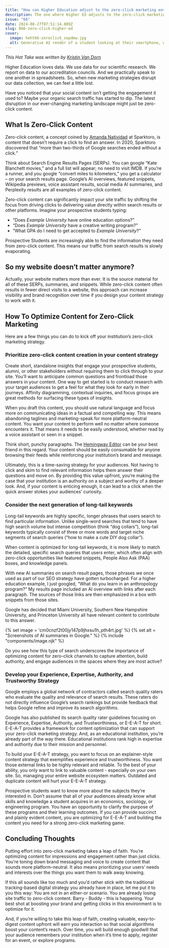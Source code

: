 ```yaml
---
title: "How can Higher Education adjust to the zero-click marketing environment?"
description: The one where Higher Ed adjusts to the zero-click marketing trend
issue: "66"
date: 2024-08-27T07:51:14.809Z
slug: 066-zero-click-higher-ed
cover:
  image: heht66-zeroclick_sopdmw.jpg
  alt: Generative AI render of a student looking at their smartphone, with holographic projections of various zero-click content elements (featured snippets, voice assistant results, social media summaries) floating around them.
---
```


_This Hot Take was written by [Kristin Van Dorn](https://linkedin.com/in/kristinvandorn/)_

Higher Education loves data. We use data for our scientific research. We report on data to our accreditation councils. And we practically speak to one another in spreadsheets. So, when new marketing strategies disrupt our data collection, we can feel a little lost.

Have you noticed that your social content isn’t getting the engagement it used to? Maybe your organic search traffic has started to dip. The latest disruption in our ever-changing marketing landscape might just be zero-click content.

## What Is Zero-Click Content

Zero-click content, a concept coined by [Amanda Natividad](https://amandanat.com) at Sparktoro, is content that doesn’t require a click to find an answer. In 2020, Sparktoro discovered that “more than two-thirds of Google searches ended without a click.”

Think about Search Engine Results Pages (SERPs). You can google “Kate Blanchett movies,” and a full list will appear; no need to visit IMDB. If you’re a runner, and you google “convert miles to kilometers,” you get a calculator – on your search results page. Google’s AI overviews, featured snippets, Wikipedia previews, voice assistant results, social media AI summaries, and Perplexity results are all examples of zero-click content.

Zero-click content can significantly impact your site traffic by shifting the focus from driving clicks to delivering value directly within search results or other platforms. Imagine your prospective students typing:

* “Does _Example University_ have online education options?”
* “Does _Example University_ have a creative writing program?”
* “What GPA do I need to get accepted to _Example University_?”

Prospective Students are increasingly able to find the information they need from zero-click content. This means our traffic from search results is slowly evaporating.

## So my website doesn’t matter anymore?

Actually, your website matters more than ever. It is the source material for all of these SERPs, summaries, and snippets. While zero-click content often results in fewer direct visits to a website, this approach can increase visibility and brand recognition over time if you design your content strategy to work with it.

## How To Optimize Content for Zero-Click Marketing

Here are a few things you can do to kick off your institution’s zero-click marketing strategy.

### Prioritize zero-click content creation in your content strategy

Create short, standalone insights that engage your prospective students, alumni, or other stakeholders without requiring them to click through to your site. You’ll want to anticipate common questions and frontload those answers in your content. One way to get started is to conduct research with your target audiences to get a feel for what they look for early in their journeys. Affinity diagramming, contextual inquiries, and focus groups are great methods for surfacing these types of insights.

When you draft this content, you should use natural language and focus more on communicating ideas in a factual and compelling way. This means abandoning taglines and marketing-speak for more platform-neutral content. You want your content to perform well no matter where someone encounters it. That means it needs to be easily understood, whether read by a voice assistant or seen in a snippet.

Think short, punchy paragraphs. The [Hemingway Editor](https://hemingwayapp.com) can be your best friend in this regard. Your content should be easily consumable for anyone browsing their feeds while reinforcing your institution’s brand and message.

Ultimately, this is a time-saving strategy for your audiences. Not having to click and skim to find relevant information helps them answer their questions and move on. By providing this value upfront, you’re making the case that your institution is an authority on a subject and worthy of a deeper look. And, if your content is enticing enough, it can lead to a click when the quick answer stokes your audiences’ curiosity.

### Consider the next generation of long-tail keywords

Long-tail keywords are highly specific, longer phrases that users search to find particular information. Unlike single-word searches that tend to have high search volume but intense competition (think “dog collars”), long-tail keywords typically consist of three or more words and target niche segments of search queries (“how to make a cute DIY dog collar”).

When content is optimized for long-tail keywords, it is more likely to match the detailed, specific search queries that users enter, which often align with zero-click opportunities like featured snippets, People Also Ask (PAA) boxes, and knowledge panels.

With new AI summaries on search result pages, those phrases we once used as part of our SEO strategy have gotten turbocharged. For a higher education example, I just googled, “What do you learn in an anthropology program?” My results page included an AI overview with links after each paragraph. The sources of those links are then emphasized in a box with snippets from those sites.

Google has decided that Miami University, Southern New Hampshire University, and Princeton University all have relevant content to contribute to this answer.

{% set image = 'cm0cnzf2t00jy147p9jhxsu1h_pth4rt.jpg' %}
{% set alt = "Screenshots of AI summaries in Google." %}
{% include "components/image.njk" %}

Do you see how this type of search underscores the importance of optimizing content for zero-click channels to capture attention, build authority, and engage audiences in the spaces where they are most active?

### Develop your Experience, Expertise, Authority, and Trustworthy Strategy

Google employs a global network of contractors called search quality raters who evaluate the quality and relevance of search results. These raters do not directly influence Google’s search rankings but provide feedback that helps Google refine and improve its search algorithms.

Google has also published its search quality rater guidelines focusing on Experience, Expertise, Authority, and Trustworthiness, or E-E-A-T for short. E-E-A-T provides a framework for content optimization that can support your zero-click marketing strategy. And, as an educational institution, you’re already part of the way there. Educational institutions rank high in expertise and authority due to their mission and personnel.

To build your E-E-A-T strategy, you want to focus on an explainer-style content strategy that exemplifies experience and trustworthiness. You want those external links to be highly relevant and reliable. To the best of your ability, you only want to link to valuable content - especially on your own site. So, managing your entire website ecosystem matters. Outdated and duplicate content will hurt your E-E-A-T strategy.

Prospective students want to know more about the subjects they’re interested in. Don’t assume that all of your audiences already know what skills and knowledge a student acquires in an economics, sociology, or engineering program. You have an opportunity to clarify the purpose of these programs and their learning outcomes. If you can provide succinct and plainly evident content, you are optimizing for E-E-A-T and building the content you need for a strong zero-click marketing game.

## Concluding Thoughts

Putting effort into zero-click marketing takes a leap of faith. You’re optimizing content for impressions and engagement rather than just clicks. You’re toning down brand messaging and voice to create content that sounds more platform-neutral. It also means prioritizing your users’ needs and interests over the things you want them to walk away knowing.

If this all sounds like too much and you’d rather stick with the traditional tracking-based digital strategy you already have in place, let me put it to you this way: You are not in an either-or scenario. You are already losing site traffic to zero-click content. Barry - Buddy - this is happening. Your best shot at boosting your brand and getting clicks in this environment is to optimize for it.

And, if you’re willing to take this leap of faith, creating valuable, easy-to-digest content upfront will earn you interaction so that social algorithms boost your content’s reach. Over time, you will build enough goodwill that your audience remembers your institution when it’s time to apply, register for an event, or explore programs.